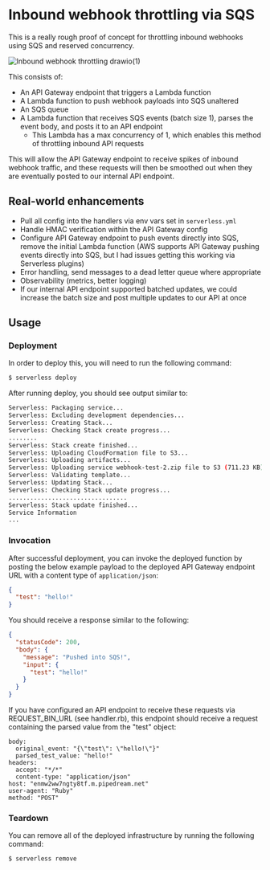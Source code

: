 # Inbound webhook throttling via SQS

This is a really rough proof of concept for throttling inbound webhooks using SQS and reserved concurrency.

![Inbound webhook throttling drawio(1)](https://user-images.githubusercontent.com/3620459/151139876-a572b6ee-e240-420f-88ba-4eb4f725fe45.png)

This consists of:

* An API Gateway endpoint that triggers a Lambda function
* A Lambda function to push webhook payloads into SQS unaltered
* An SQS queue
* A Lambda function that receives SQS events (batch size 1), parses the event body, and posts it to an API endpoint
  * This Lambda has a max concurrency of 1, which enables this method of throttling inbound API requests

This will allow the API Gateway endpoint to receive spikes of inbound webhook traffic, and these requests will then be smoothed out when they are eventually posted to our internal API endpoint.

## Real-world enhancements

* Pull all config into the handlers via env vars set in `serverless.yml`
* Handle HMAC verification within the API Gateway config
* Configure API Gateway endpoint to push events directly into SQS, remove the initial Lambda function (AWS supports API Gateway pushing events directly into SQS, but I had issues getting this working via Serverless plugins)
* Error handling, send messages to a dead letter queue where appropriate
* Observability (metrics, better logging)
* If our internal API endpoint supported batched updates, we could increase the batch size and post multiple updates to our API at once

## Usage

### Deployment

In order to deploy this, you will need to run the following command:

```bash
$ serverless deploy
```

After running deploy, you should see output similar to:

```bash
Serverless: Packaging service...
Serverless: Excluding development dependencies...
Serverless: Creating Stack...
Serverless: Checking Stack create progress...
........
Serverless: Stack create finished...
Serverless: Uploading CloudFormation file to S3...
Serverless: Uploading artifacts...
Serverless: Uploading service webhook-test-2.zip file to S3 (711.23 KB)...
Serverless: Validating template...
Serverless: Updating Stack...
Serverless: Checking Stack update progress...
.................................
Serverless: Stack update finished...
Service Information
...
```

### Invocation

After successful deployment, you can invoke the deployed function by posting the below example payload to the deployed API Gateway endpoint URL with a content type of `application/json`:

```json
{
  "test": "hello!"
}
```

You should receive a response similar to the following:

```json
{
  "statusCode": 200,
  "body": {
    "message": "Pushed into SQS!",
    "input": {
      "test": "hello!"
    }
  }
}
```

If you have configured an API endpoint to receive these requests via REQUEST_BIN_URL (see handler.rb), this endpoint should receive a request containing the parsed value from the "test" object:

```
body:
  original_event: "{\"test\": \"hello!\"}"
  parsed_test_value: "hello!"
headers:
  accept: "*/*"
  content-type: "application/json"
host: "enmw2ww7ngty8tf.m.pipedream.net"
user-agent: "Ruby"
method: "POST"
```

### Teardown

You can remove all of the deployed infrastructure by running the following command:

```bash
$ serverless remove
```
